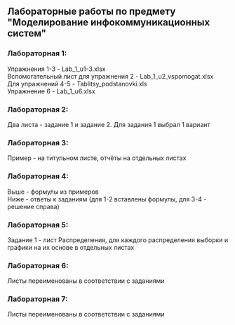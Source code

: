 ## Лабораторные работы по предмету "Моделирование инфокоммуникационных систем"

### Лабораторная 1:
Упражнения 1-3 - Lab_1_u1-3.xlsx <br>
Вспомогательный лист для упражнения 2 - Lab_1_u2_vspomogat.xlsx <br>
Для упражнений 4-5 - Tablitsy_podstanovki.xls <br>
Упражнение 6 - Lab_1_u6.xlsx

### Лабораторная 2:
Два листа - задание 1 и задание 2. Для задания 1 выбрал 1 вариант

### Лабораторная 3:
Пример - на титульном листе, отчёты на отдельных листах

### Лабораторная 4:
Выше - формулы из примеров <br>
Ниже - ответы к заданиям (для 1-2 вставлены формулы, для 3-4 - решение справа)

### Лабораторная 5:
Задание 1 - лист Распределения, для каждого распределения выборки и графики на их основе в отдельных листах

### Лабораторная 6:
Листы переименованы в соответствии с заданиями

### Лабораторная 7:
Листы переименованы в соответствии с заданиями
